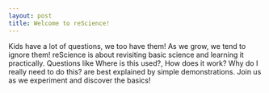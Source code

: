 ```yaml
---
layout: post
title: Welcome to reScience!
---
```


<!--
Next you can update your site name, avatar and other options using the _config.yml file in the root of your repository (shown below).

![_config.yml]({{ site.baseurl }}/images/config.png)

The easiest way to make your first post is to edit this one. Go into /_posts/ and update the Hello World markdown file. For more instructions head over to the [Jekyll Now repository](https://github.com/barryclark/jekyll-now) on GitHub.
-->

Kids have a lot of questions, we too have them! As we grow, we tend to ignore them! reScience is about revisiting basic science and learning it practically. Questions like Where is this used?, How does it work? Why do I really need to do this? are best explained by simple demonstrations. Join us as we experiment and discover the basics!
